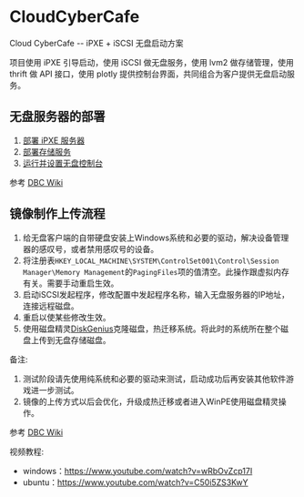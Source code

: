 # CloudCyberCafe

Cloud CyberCafe -- iPXE + iSCSI 无盘启动方案

项目使用 iPXE 引导启动，使用 iSCSI 做无盘服务，使用 lvm2 做存储管理，使用 thrift 做 API 接口，使用 plotly 提供控制台界面，共同组合为客户提供无盘启动服务。

## 无盘服务器的部署

1. [部署 iPXE 服务器](ipxe/README.md)
2. [部署存储服务](plotly/storage.md)
3. [运行并设置无盘控制台](plotly/README.md)

参考 [DBC Wiki](https://deepbrainchain.github.io/DBC-Wiki/dbc-cloud-cybercafe/diskless-netboot-server.html)

## 镜像制作上传流程

1. 给无盘客户端的自带硬盘安装上Windows系统和必要的驱动，解决设备管理器的感叹号，或者禁用感叹号的设备。
2. 将注册表`HKEY_LOCAL_MACHINE\SYSTEM\ControlSet001\Control\Session Manager\Memory Management`的`PagingFiles`项的值清空。此操作跟虚拟内存有关。需要手动重启生效。
3. 启动iSCSI发起程序，修改配置中发起程序名称，输入无盘服务器的IP地址，连接远程磁盘。
4. 重启以使某些修改生效。
5. 使用磁盘精灵[DiskGenius](https://www.diskgenius.cn/)克隆磁盘，热迁移系统。将此时的系统所在整个磁盘上传到无盘存储磁盘。

备注:
1. 测试阶段请先使用纯系统和必要的驱动来测试，启动成功后再安装其他软件游戏进一步测试。
2. 镜像的上传方式以后会优化，升级成热迁移或者进入WinPE使用磁盘精灵操作。

参考 [DBC Wiki](https://deepbrainchain.github.io/DBC-Wiki/dbc-cloud-cybercafe/diskless-netboot-image.html)

视频教程:

- windows：https://www.youtube.com/watch?v=wRbOvZcp17I
- ubuntu：https://www.youtube.com/watch?v=C50i5ZS3KwY
